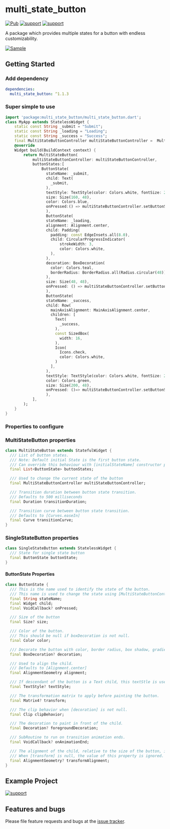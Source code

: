 # multi_state_button
[![Pub](https://img.shields.io/badge/null%20safe-%E2%9C%94-brightgreen)](https://pub.dartlang.org/packages/level_map) [![support](https://img.shields.io/badge/github-level__map-brightgreen?style=flat)](https://github.com/Bharathh-Raj/multi_state_button/tree/main/example)
[![support](https://img.shields.io/badge/platform-flutter%7Cflutter%20web%7Cwindows%7Clinux%7Cmac%20os-ff69b4.svg?style=flat)](https://github.com/Bharathh-Raj/level_map)

A package which provides multiple states for a button with endless customizability.

[![Sample](https://i.imgur.com/vxQKlhW.gif)](https://github.com/Bharathh-Raj/multi_state_button)

## Getting Started

### Add dependency

```yaml
dependencies:
  multi_state_button: ^1.1.3
```

### Super simple to use

```dart
import 'package:multi_state_button/multi_state_button.dart';
class MyApp extends StatelessWidget {
    static const String _submit = "Submit";
    static const String _loading = "Loading";
    static const String _success = "Success";
    final MultiStateButtonController multiStateButtonController =  MultiStateButtonController(initialStateName: _submit);
    @override
    Widget build(BuildContext context) {
        return MultiStateButton(
            multiStateButtonController: multiStateButtonController,
            buttonStates:[
                ButtonState(
                  stateName: _submit,
                  child: Text(
                    _submit,
                  ),
                  textStyle: TextStyle(color: Colors.white, fontSize: 20),
                  size: Size(160, 48),
                  color: Colors.blue,
                  onPressed:() => multiStateButtonController.setButtonState = _loading,
                  ),
                  ButtonState(
                  stateName: _loading,
                  alignment: Alignment.center,
                  child: Padding(
                    padding: const EdgeInsets.all(8.0),
                    child: CircularProgressIndicator(
                        strokeWidth: 3,
                        color: Colors.white,
                    ),
                  ),
                  decoration: BoxDecoration(
                    color: Colors.teal,
                    borderRadius: BorderRadius.all(Radius.circular(48)),
                  ),
                  size: Size(48, 48),
                  onPressed: () => multiStateButtonController.setButtonState = _success,
                  ),
                  ButtonState(
                  stateName: _success,
                  child: Row(
                    mainAxisAlignment: MainAxisAlignment.center,
                    children: [
                      Text(
                        _success,
                      ),
                      const SizedBox(
                        width: 16,
                      ),
                      Icon(
                        Icons.check,
                        color: Colors.white,
                      )
                    ],
                  ),
                  textStyle: TextStyle(color: Colors.white, fontSize: 22),
                  color: Colors.green,
                  size: Size(200, 48),
                  onPressed: ()=> multiStateButtonController.setButtonState = _submit,
                  ),
            ],
        );
    }
}
```

### Properties to configure

### MultiStateButton properties
```dart
class MultiStateButton extends StatefulWidget {
  /// List of button states.
  /// Note: Default initial State is the first button state.
  /// Can override this behaviour with [initialStateName] constructor parameter of [MultiStateButtonController].
  final List<ButtonState> buttonStates;

  /// Used to change the current state of the button
  final MultiStateButtonController multiStateButtonController;

  /// Transition duration between button state transition.
  /// Defaults to 500 milliseconds
  final Duration transitionDuration;

  /// Transition curve between button state transition.
  /// Defaults to [Curves.easeIn]
  final Curve transitionCurve;
}
```

### SingleStateButton properties
```dart
class SingleStateButton extends StatelessWidget {
  /// State for single state button
  final ButtonState buttonState;
}
```

#### ButtonState Properties
```dart
class ButtonState {
  /// This is the name used to identify the state of the button.
  /// This name is used to change the state using [MultiStateButtonController]
  final String stateName;
  final Widget child;
  final VoidCallback? onPressed;

  /// Size of the button
  final Size? size;

  /// Color of the button.
  /// This should be null if boxDecoration is not null.
  final Color color;

  /// Decorate the button with color, border radius, box shadow, gradient etc...
  final BoxDecoration? decoration;

  /// Used to align the child.
  /// Defaults to [Alignment.center]
  final AlignmentGeometry alignment;

  /// If descendant of the button is a Text child, this textStle is used to enable transition animtation between two states.
  final TextStyle? textStyle;

  /// The transformation matrix to apply before painting the button.
  final Matrix4? transform;

  /// The clip behavior when [decoration] is not null.
  final Clip clipBehavior;

  /// The decoration to paint in front of the child.
  final Decoration? foregroundDecoration;

  /// SubRoutine to run on transition animation ends.
  final VoidCallback? onAnimationEnd;

  /// The alignment of the child, relative to the size of the button, if [transform] is specified.
  /// When [transform] is null, the value of this property is ignored.
  final AlignmentGeometry? transformAlignment;
}
```
## Example Project
[![support](https://img.shields.io/badge/github-level__map-brightgreen?style=flat)](https://github.com/Bharathh-Raj/multi_state_button/tree/main/example)

## Features and bugs
Please file feature requests and bugs at the [issue tracker][tracker].

[tracker]: https://github.com/Bharathh-Raj/multi_state_button/issues